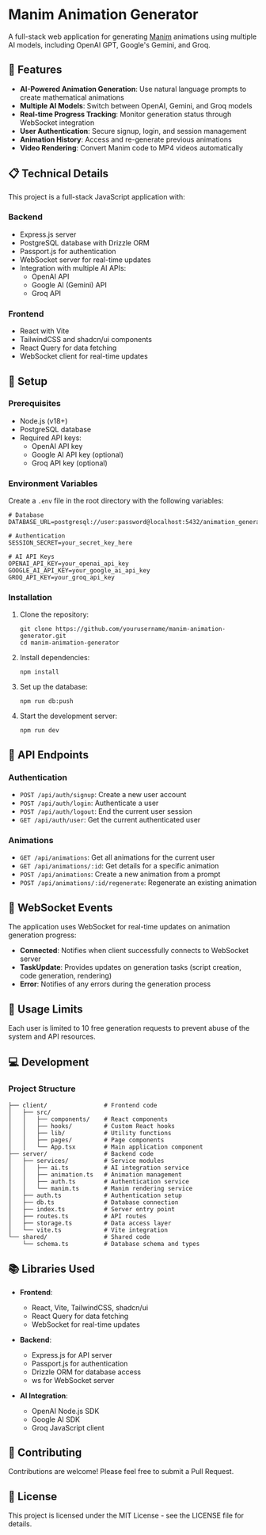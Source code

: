# Manim Animation Generator

A full-stack web application for generating [Manim](https://www.manim.community/) animations using multiple AI models, including OpenAI GPT, Google's Gemini, and Groq.

## 🚀 Features

- **AI-Powered Animation Generation**: Use natural language prompts to create mathematical animations
- **Multiple AI Models**: Switch between OpenAI, Gemini, and Groq models
- **Real-time Progress Tracking**: Monitor generation status through WebSocket integration
- **User Authentication**: Secure signup, login, and session management
- **Animation History**: Access and re-generate previous animations
- **Video Rendering**: Convert Manim code to MP4 videos automatically

## 📋 Technical Details

This project is a full-stack JavaScript application with:

### Backend

- Express.js server
- PostgreSQL database with Drizzle ORM
- Passport.js for authentication
- WebSocket server for real-time updates
- Integration with multiple AI APIs:
  - OpenAI API
  - Google AI (Gemini) API
  - Groq API

### Frontend

- React with Vite
- TailwindCSS and shadcn/ui components
- React Query for data fetching
- WebSocket client for real-time updates

## 🔧 Setup

### Prerequisites

- Node.js (v18+)
- PostgreSQL database
- Required API keys:
  - OpenAI API key
  - Google AI API key (optional)
  - Groq API key (optional)

### Environment Variables

Create a `.env` file in the root directory with the following variables:

```env
# Database
DATABASE_URL=postgresql://user:password@localhost:5432/animation_generator

# Authentication
SESSION_SECRET=your_secret_key_here

# AI API Keys
OPENAI_API_KEY=your_openai_api_key
GOOGLE_AI_API_KEY=your_google_ai_api_key
GROQ_API_KEY=your_groq_api_key
```

### Installation

1. Clone the repository:
   ```
   git clone https://github.com/yourusername/manim-animation-generator.git
   cd manim-animation-generator
   ```

2. Install dependencies:
   ```
   npm install
   ```

3. Set up the database:
   ```
   npm run db:push
   ```

4. Start the development server:
   ```
   npm run dev
   ```

## 🧪 API Endpoints

### Authentication

- `POST /api/auth/signup`: Create a new user account
- `POST /api/auth/login`: Authenticate a user
- `POST /api/auth/logout`: End the current user session
- `GET /api/auth/user`: Get the current authenticated user

### Animations

- `GET /api/animations`: Get all animations for the current user
- `GET /api/animations/:id`: Get details for a specific animation
- `POST /api/animations`: Create a new animation from a prompt
- `POST /api/animations/:id/regenerate`: Regenerate an existing animation

## 🔌 WebSocket Events

The application uses WebSocket for real-time updates on animation generation progress:

- **Connected**: Notifies when client successfully connects to WebSocket server
- **TaskUpdate**: Provides updates on generation tasks (script creation, code generation, rendering)
- **Error**: Notifies of any errors during the generation process

## 📝 Usage Limits

Each user is limited to 10 free generation requests to prevent abuse of the system and API resources.

## 💻 Development

### Project Structure

```
├── client/                # Frontend code
│   ├── src/
│   │   ├── components/    # React components
│   │   ├── hooks/         # Custom React hooks
│   │   ├── lib/           # Utility functions
│   │   ├── pages/         # Page components
│   │   └── App.tsx        # Main application component
├── server/                # Backend code
│   ├── services/          # Service modules
│   │   ├── ai.ts          # AI integration service
│   │   ├── animation.ts   # Animation management
│   │   ├── auth.ts        # Authentication service
│   │   └── manim.ts       # Manim rendering service
│   ├── auth.ts            # Authentication setup
│   ├── db.ts              # Database connection
│   ├── index.ts           # Server entry point
│   ├── routes.ts          # API routes
│   ├── storage.ts         # Data access layer
│   └── vite.ts            # Vite integration
└── shared/                # Shared code
    └── schema.ts          # Database schema and types
```

## 📚 Libraries Used

- **Frontend**:
  - React, Vite, TailwindCSS, shadcn/ui
  - React Query for data fetching
  - WebSocket for real-time updates

- **Backend**:
  - Express.js for API server
  - Passport.js for authentication
  - Drizzle ORM for database access
  - ws for WebSocket server

- **AI Integration**:
  - OpenAI Node.js SDK
  - Google AI SDK
  - Groq JavaScript client

## 🤝 Contributing

Contributions are welcome! Please feel free to submit a Pull Request.

## 📄 License

This project is licensed under the MIT License - see the LICENSE file for details.